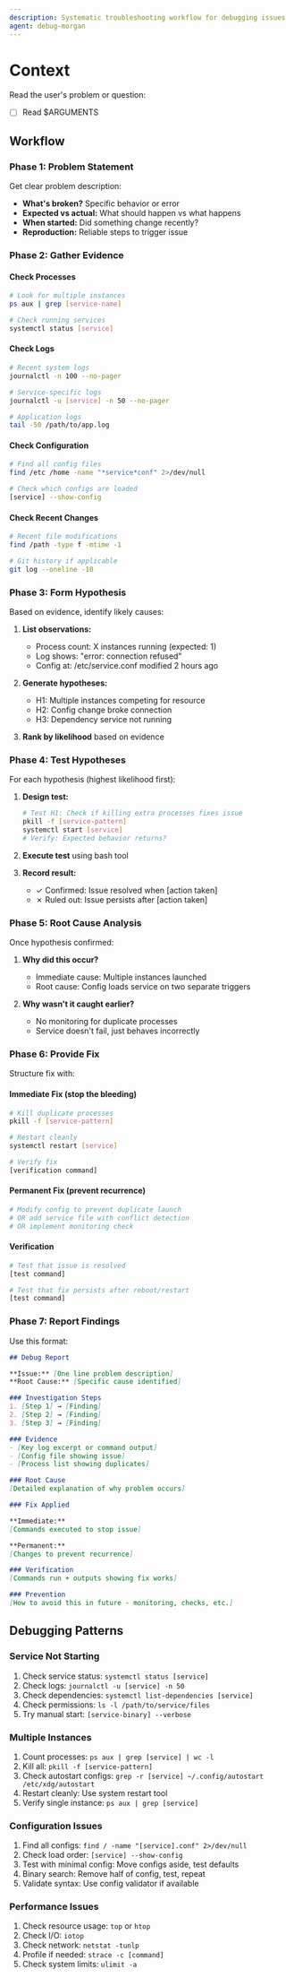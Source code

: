 ```yaml
---
description: Systematic troubleshooting workflow for debugging issues
agent: debug-morgan
---
```

# Context

Read the user's problem or question:
- [ ] Read $ARGUMENTS

## Workflow

### Phase 1: Problem Statement

Get clear problem description:
- **What's broken?** Specific behavior or error
- **Expected vs actual:** What should happen vs what happens
- **When started:** Did something change recently?
- **Reproduction:** Reliable steps to trigger issue

### Phase 2: Gather Evidence

#### Check Processes
```bash
# Look for multiple instances
ps aux | grep [service-name]

# Check running services
systemctl status [service]
```

#### Check Logs
```bash
# Recent system logs
journalctl -n 100 --no-pager

# Service-specific logs
journalctl -u [service] -n 50 --no-pager

# Application logs
tail -50 /path/to/app.log
```

#### Check Configuration
```bash
# Find all config files
find /etc /home -name "*service*conf" 2>/dev/null

# Check which configs are loaded
[service] --show-config
```

#### Check Recent Changes
```bash
# Recent file modifications
find /path -type f -mtime -1

# Git history if applicable
git log --oneline -10
```

### Phase 3: Form Hypothesis

Based on evidence, identify likely causes:

1. **List observations:**
   - Process count: X instances running (expected: 1)
   - Log shows: "error: connection refused"
   - Config at: /etc/service.conf modified 2 hours ago

2. **Generate hypotheses:**
   - H1: Multiple instances competing for resource
   - H2: Config change broke connection
   - H3: Dependency service not running

3. **Rank by likelihood** based on evidence

### Phase 4: Test Hypotheses

For each hypothesis (highest likelihood first):

1. **Design test:**
   ```bash
   # Test H1: Check if killing extra processes fixes issue
   pkill -f [service-pattern]
   systemctl start [service]
   # Verify: Expected behavior returns?
   ```

2. **Execute test** using bash tool

3. **Record result:**
   - ✓ Confirmed: Issue resolved when [action taken]
   - ✗ Ruled out: Issue persists after [action taken]

### Phase 5: Root Cause Analysis

Once hypothesis confirmed:

1. **Why did this occur?**
   - Immediate cause: Multiple instances launched
   - Root cause: Config loads service on two separate triggers

2. **Why wasn't it caught earlier?**
   - No monitoring for duplicate processes
   - Service doesn't fail, just behaves incorrectly

### Phase 6: Provide Fix

Structure fix with:

#### Immediate Fix (stop the bleeding)
```bash
# Kill duplicate processes
pkill -f [service-pattern]

# Restart cleanly
systemctl restart [service]

# Verify fix
[verification command]
```

#### Permanent Fix (prevent recurrence)
```bash
# Modify config to prevent duplicate launch
# OR add service file with conflict detection
# OR implement monitoring check
```

#### Verification
```bash
# Test that issue is resolved
[test command]

# Test that fix persists after reboot/restart
[test command]
```

### Phase 7: Report Findings

Use this format:

```markdown
## Debug Report

**Issue:** [One line problem description]
**Root Cause:** [Specific cause identified]

### Investigation Steps
1. [Step 1] → [Finding]
2. [Step 2] → [Finding]
3. [Step 3] → [Finding]

### Evidence
- [Key log excerpt or command output]
- [Config file showing issue]
- [Process list showing duplicates]

### Root Cause
[Detailed explanation of why problem occurs]

### Fix Applied

**Immediate:**
[Commands executed to stop issue]

**Permanent:**
[Changes to prevent recurrence]

### Verification
[Commands run + outputs showing fix works]

### Prevention
[How to avoid this in future - monitoring, checks, etc.]
```

## Debugging Patterns

### Service Not Starting
1. Check service status: `systemctl status [service]`
2. Check logs: `journalctl -u [service] -n 50`
3. Check dependencies: `systemctl list-dependencies [service]`
4. Check permissions: `ls -l /path/to/service/files`
5. Try manual start: `[service-binary] --verbose`

### Multiple Instances
1. Count processes: `ps aux | grep [service] | wc -l`
2. Kill all: `pkill -f [service-pattern]`
3. Check autostart configs: `grep -r [service] ~/.config/autostart /etc/xdg/autostart`
4. Restart cleanly: Use system restart tool
5. Verify single instance: `ps aux | grep [service]`

### Configuration Issues
1. Find all configs: `find / -name "[service].conf" 2>/dev/null`
2. Check load order: `[service] --show-config`
3. Test with minimal config: Move configs aside, test defaults
4. Binary search: Remove half of config, test, repeat
5. Validate syntax: Use config validator if available

### Performance Issues
1. Check resource usage: `top` or `htop`
2. Check I/O: `iotop`
3. Check network: `netstat -tunlp`
4. Profile if needed: `strace -c [command]`
5. Check system limits: `ulimit -a`
